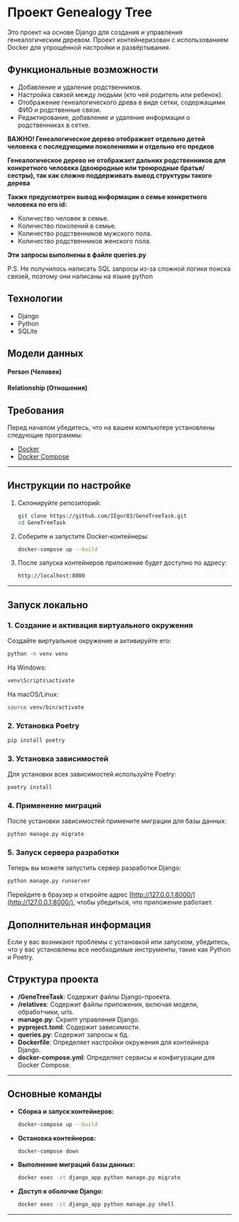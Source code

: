 # Проект Genealogy Tree

Это проект на основе Django для создания и управления генеалогическим деревом. Проект контейнеризован с использованием Docker для упрощённой настройки и развёртывания.

## Функциональные возможности

- Добавление и удаление родственников.
- Настройка связей между людьми (кто чей родитель или ребенок).
- Отображение генеалогического древа в виде сетки, содержащими ФИО и родственные связи.
- Редактирование, добавление и удаление информации о родственниках в сетке.

**ВАЖНО! Генеалогическое дерево отображает отдельно детей человека с последующими поколениями и отдельно его предков**

**Генеалогическое дерево не отображает дальних родственников для конкретного человека (двоюродные или троюродные братья/сестры), так как сложно поддерживать вывод структуры такого дерева**

**Также предусмотрен вывод информации о семье конкретного человека по его id:**

  - Количество человек в семье.
  - Количество поколений в семье.
  - Количество родственников мужского пола.
  - Количество родственников женского пола.

**Эти запросы выполнены в файле queries.py**

P.S. Не получилось написать SQL запросы из-за сложной логики поиска связей, поэтому они написаны на языке python

## Технологии

- Django
- Python
- SQLite

## Модели данных

#### Person (Человек)
#### Relationship (Отношения)

## Требования

Перед началом убедитесь, что на вашем компьютере установлены следующие программы:

- [Docker](https://www.docker.com/)
- [Docker Compose](https://docs.docker.com/compose/)

---

## Инструкции по настройке

1. Склонируйте репозиторий:

   ```bash
   git clone https://github.com/IEgor83/GeneTreeTask.git
   cd GeneTreeTask
   ```

2. Соберите и запустите Docker-контейнеры:

   ```bash
   docker-compose up --build
   ```

3. После запуска контейнеров приложение будет доступно по адресу:

   ```bash
   http://localhost:8000
   ```

---

## Запуск локально
### 1. Создание и активация виртуального окружения

Создайте виртуальное окружение и активируйте его:

```bash
python -m venv venv
```

На Windows:

```bash
venv\Scripts\activate
```

На macOS/Linux:

```bash
source venv/bin/activate
```
### 2. Установка Poetry

```bash
pip install poetry
```

### 3. Установка зависимостей

Для установки всех зависимостей используйте Poetry:

```bash
poetry install
```

### 4. Применение миграций

После установки зависимостей примените миграции для базы данных:

```bash
python manage.py migrate
```

### 5. Запуск сервера разработки

Теперь вы можете запустить сервер разработки Django:

```bash
python manage.py runserver
```

Перейдите в браузер и откройте адрес [http://127.0.0.1:8000/](http://127.0.0.1:8000/), чтобы убедиться, что приложение работает.

## Дополнительная информация

Если у вас возникают проблемы с установкой или запуском, убедитесь, что у вас установлены все необходимые инструменты, такие как Python и Poetry.

## Структура проекта

- **/GeneTreeTask**: Содержит файлы Django-проекта.
- **/relatives**: Содержит файлы приложения, включая модели, обработчики, urls.
- **manage.py**: Скрипт управления Django.
- **pyproject.toml**: Содержит зависимости.
- **queries.py**: Содержит запросы к бд.
- **Dockerfile**: Определяет настройки окружения для контейнера Django.
- **docker-compose.yml**: Определяет сервисы и конфигурации для Docker Compose.

---

## Основные команды

- **Сборка и запуск контейнеров:**

  ```bash
  docker-compose up --build
  ```

- **Остановка контейнеров:**

  ```bash
  docker-compose down
  ```

- **Выполнение миграций базы данных:**

  ```bash
  docker exec -it django_app python manage.py migrate
  ```

- **Доступ к оболочке Django:**

  ```bash
  docker exec -it django_app python manage.py shell
  ```

---

